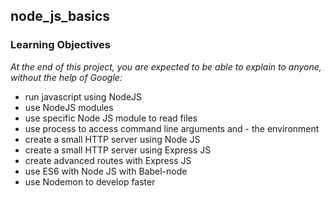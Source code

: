 ## node_js_basics

### Learning Objectives

*At the end of this project, you are expected to be able to explain to anyone, without the help of Google:*

- run javascript using NodeJS
- use NodeJS modules
- use specific Node JS module to read files
- use process to access command line arguments and - the environment
- create a small HTTP server using Node JS
- create a small HTTP server using Express JS
- create advanced routes with Express JS
- use ES6 with Node JS with Babel-node
- use Nodemon to develop faster
